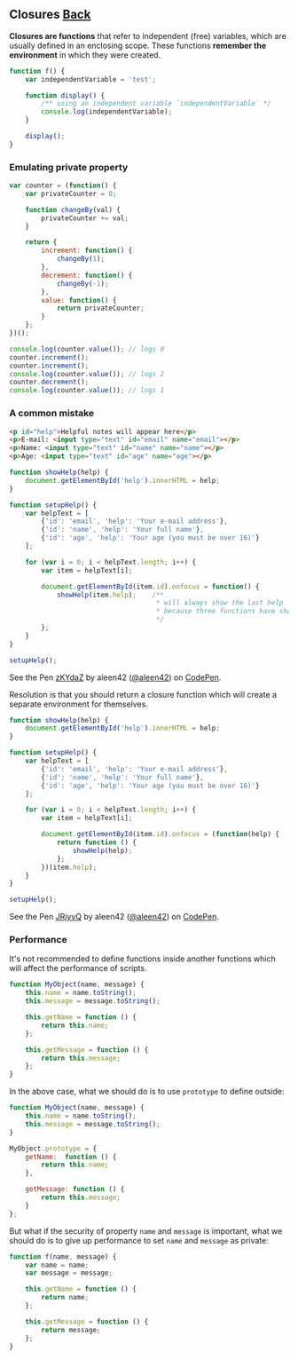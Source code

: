 ## Closures [Back](./../JavaScript.md)

**Closures are functions** that refer to independent (free) variables, which are usually defined in an enclosing scope. These functions **remember the environment** in which they were created.

```js
function f() {
    var independentVariable = 'test';

    function display() {
        /** using an independent variable `independentVariable` */
        console.log(independentVariable);
    }

    display();
}
```

### Emulating private property

```js
var counter = (function() {
    var privateCounter = 0;

    function changeBy(val) {
        privateCounter += val;
    }

    return {
        increment: function() {
            changeBy(1);
        },
        decrement: function() {
            changeBy(-1);
        },
        value: function() {
            return privateCounter;
        }
    };
})();

console.log(counter.value()); // logs 0
counter.increment();
counter.increment();
console.log(counter.value()); // logs 2
counter.decrement();
console.log(counter.value()); // logs 1
```

### A common mistake

```html
<p id="help">Helpful notes will appear here</p>
<p>E-mail: <input type="text" id="email" name="email"></p>
<p>Name: <input type="text" id="name" name="name"></p>
<p>Age: <input type="text" id="age" name="age"></p>
```

```js
function showHelp(help) {
    document.getElementById('help').innerHTML = help;
}

function setupHelp() {
    var helpText = [
        {'id': 'email', 'help': 'Your e-mail address'},
        {'id': 'name', 'help': 'Your full name'},
        {'id': 'age', 'help': 'Your age (you must be over 16)'}
    ];

    for (var i = 0; i < helpText.length; i++) {
        var item = helpText[i];

        document.getElementById(item.id).onfocus = function() {
            showHelp(item.help);    /**
                                     * will always show the last help
                                     * because three functions have shared the same item
                                     */
        };
    }
}

setupHelp();
```

<p>
<p data-height="300" data-theme-id="21735" data-slug-hash="zKYdaZ" data-default-tab="js,result" data-user="aleen42" data-embed-version="2" data-pen-title="zKYdaZ" class="codepen">See the Pen <a href="http://codepen.io/aleen42/pen/zKYdaZ/">zKYdaZ</a> by aleen42 (<a href="http://codepen.io/aleen42">@aleen42</a>) on <a href="http://codepen.io">CodePen</a>.</p>
<script async src="https://production-assets.codepen.io/assets/embed/ei.js"></script>
</p>

Resolution is that you should return a closure function which will create a separate environment for themselves.

```js
function showHelp(help) {
    document.getElementById('help').innerHTML = help;
}

function setupHelp() {
    var helpText = [
        {'id': 'email', 'help': 'Your e-mail address'},
        {'id': 'name', 'help': 'Your full name'},
        {'id': 'age', 'help': 'Your age (you must be over 16)'}
    ];

    for (var i = 0; i < helpText.length; i++) {
        var item = helpText[i];

        document.getElementById(item.id).onfocus = (function(help) {
            return function () {
                showHelp(help);
            };
        })(item.help);
    }
}

setupHelp();
```

<p>
<p data-height="300" data-theme-id="21735" data-slug-hash="JRjyvQ" data-default-tab="js,result" data-user="aleen42" data-embed-version="2" data-pen-title="JRjyvQ" class="codepen">See the Pen <a href="http://codepen.io/aleen42/pen/JRjyvQ/">JRjyvQ</a> by aleen42 (<a href="http://codepen.io/aleen42">@aleen42</a>) on <a href="http://codepen.io">CodePen</a>.</p>
<script async src="https://production-assets.codepen.io/assets/embed/ei.js"></script>
</p>

### Performance

It's not recommended to define functions inside another functions which will affect the performance of scripts.

```js
function MyObject(name, message) {
    this.name = name.toString();
    this.message = message.toString();

    this.getName = function () {
        return this.name;
    };

    this.getMessage = function () {
        return this.message;
    };
}
```

In the above case, what we should do is to use `prototype` to define outside:

```js
function MyObject(name, message) {
    this.name = name.toString();
    this.message = message.toString();
}

MyObject.prototype = {
    getName:  function () {
        return this.name;
    },

    getMessage: function () {
        return this.message;
    }
};
```

But what if the security of property `name` and `message` is important, what we should do is to give up performance to set `name` and `message` as private:

```js
function f(name, message) {
    var name = name;
    var message = message;

    this.getName = function () {
        return name;
    };

    this.getMessage = function () {
        return message;
    };
}
```

